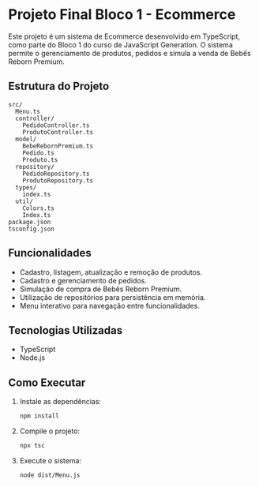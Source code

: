 # Projeto Final Bloco 1 - Ecommerce

Este projeto é um sistema de Ecommerce desenvolvido em TypeScript, como parte do Bloco 1 do curso de JavaScript Generation. O sistema permite o gerenciamento de produtos, pedidos e simula a venda de Bebês Reborn Premium.

## Estrutura do Projeto

```
src/
  Menu.ts
  controller/
    PedidoController.ts
    ProdutoController.ts
  model/
    BebeRebornPremium.ts
    Pedido.ts
    Produto.ts
  repository/
    PedidoRepository.ts
    ProdutoRepository.ts
  types/
    index.ts
  util/
    Colors.ts
    Index.ts
package.json
tsconfig.json
```

## Funcionalidades

- Cadastro, listagem, atualização e remoção de produtos.
- Cadastro e gerenciamento de pedidos.
- Simulação de compra de Bebês Reborn Premium.
- Utilização de repositórios para persistência em memória.
- Menu interativo para navegação entre funcionalidades.

## Tecnologias Utilizadas

- TypeScript
- Node.js

## Como Executar

1. Instale as dependências:
   ```bash
   npm install
   ```
2. Compile o projeto:
   ```bash
   npx tsc
   ```
3. Execute o sistema:
   ```bash
   node dist/Menu.js
   ```
